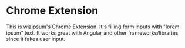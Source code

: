# Chrome Extension

This is [wizipsum](http://wizbii.github.io/wizipsum)'s Chrome Extension.
It's filling form inputs with "lorem ipsum" text.
It works great with Angular and other frameworks/libraries since it fakes user input.

